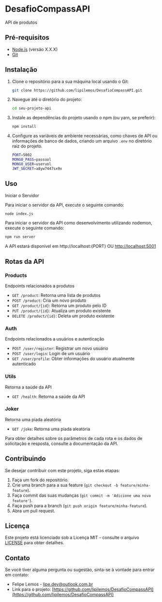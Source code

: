 # DesafioCompassAPI
API de produtos

## Pré-requisitos

- [Node.js](https://nodejs.org/) (versão X.X.X)
- [Git](https://git-scm.com/)

## Instalação

1. Clone o repositório para a sua máquina local usando o Git:

   ```bash
   git clone https://github.com/lipilemos/DesafioCompassAPI.git
   ```
2. Navegue até o diretório do projeto:
   ```bash
   cd seu-projeto-api
   ```
3. Instale as dependências do projeto usando o npm (ou yarn, se preferir):
   ```bash
   npm install
   ```
4. Configure as variáveis de ambiente necessárias, como chaves de API ou informações de banco de dados, criando um arquivo `.env` no diretório raiz do projeto.
   ```bash
   PORT=5002
   MONGO_PASS=passuol  
   MONGO_USER=useruol
   JWT_SECRET=a8yw7447sx9x
   ```
## Uso

Iniciar o Servidor

Para iniciar o servidor da API, execute o seguinte comando:
   ```bash
   node index.js
   ```
Para iniciar o servidor da API como desenvolvimento utilizando nodemon, execute o seguinte comando:
   ```bash
   npm run server
   ```

A API estará disponível em http://localhost:{PORT} OU [http://localhost:5001](http://localhost:5001)

## Rotas da API

### Products
Endpoints relacionados a produtos

- `GET /product`: Retorna uma lista de produtos
- `POST /product`: Cria um novo produto
- `GET /product/{id}`: Retorna um produto pelo ID
- `PUT /product/{id}`: Atualiza um produto existente
- `DELETE /product/{id}`: Deleta um produto existente

### Auth
Endpoints relacionados a usuários e autenticação

- `POST /user/register`: Registrar um novo usuário
- `POST /user/login`: Login de um usuário
- `GET /user/profile`: Obter informações do usuário atualmente autenticado

### Utils
Retorna a saúde da API

- `GET /health`: Retorna a saúde da API

### Joker
Retorna uma piada aleatória

- `GET /joke`: Retorna uma piada aleatória

Para obter detalhes sobre os parâmetros de cada rota e os dados de solicitação e resposta, consulte a documentação da API.

## Contribuindo

Se desejar contribuir com este projeto, siga estas etapas:

1. Faça um fork do repositório.
2. Crie uma branch para a sua feature (`git checkout -b feature/minha-feature`).
3. Faça commit das suas mudanças (`git commit -m 'Adicione uma nova feature'`).
4. Faça push para a branch (`git push origin feature/minha-feature`).
5. Abra um pull request.

## Licença

Este projeto está licenciado sob a Licença MIT - consulte o arquivo [LICENSE](LICENSE) para obter detalhes.

## Contato

Se você tiver alguma pergunta ou sugestão, sinta-se à vontade para entrar em contato:

- Felipe Lemos - [lipe.dev@outlook.com.br](mailto:lipe.dev@outlook.com.br)
- Link para o projeto: [https://github.com/lipilemos/DesafioCompassAPI](https://github.com/lipilemos/DesafioCompassAPI)
